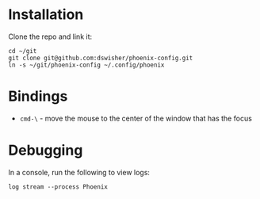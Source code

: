 
# Installation

Clone the repo and link it:

    cd ~/git
    git clone git@github.com:dswisher/phoenix-config.git
    ln -s ~/git/phoenix-config ~/.config/phoenix


# Bindings

* `cmd-\` - move the mouse to the center of the window that has the focus

# Debugging

In a console, run the following to view logs:

    log stream --process Phoenix
